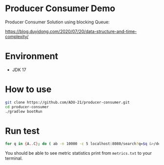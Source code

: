 # Producer Consumer Demo

Producer Consumer Solution using blocking Queue:

<https://blog.duyidong.com/2020/07/20/data-structure-and-time-complexity/>

# Environment

- JDK 17

# How to use

```bash
git clone https://github.com/ADU-21/producer-consumer.git
cd producer-consumer
./gradlew bootRun
```

# Run test

```bash
for q in {A..C}; do ( ab -n 10000 -c 5 localhost:8080/search?q=$q &>/dev/null & ); done && sleep 1 && tail -f metrics.txt
```

You should be able to see metric statistics print from `metrics.txt` to your terminal.